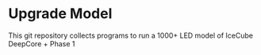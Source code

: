 # Upgrade Model

This git repository collects programs to run a 1000+ LED model of IceCube DeepCore + Phase 1